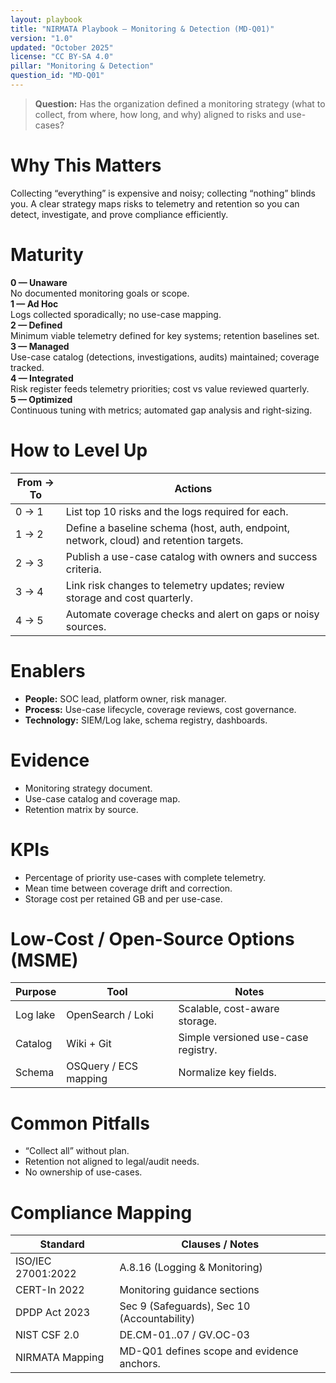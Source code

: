 ```yaml
---
layout: playbook
title: "NIRMATA Playbook — Monitoring & Detection (MD-Q01)"
version: "1.0"
updated: "October 2025"
license: "CC BY-SA 4.0"
pillar: "Monitoring & Detection"
question_id: "MD-Q01"
---
```


> **Question:** Has the organization defined a monitoring strategy (what to collect, from where, how long, and why) aligned to risks and use-cases?

# Why This Matters
Collecting “everything” is expensive and noisy; collecting “nothing” blinds you. A clear strategy maps risks to telemetry and retention so you can detect, investigate, and prove compliance efficiently.

# Maturity
<div class="levels-grid">
  <div class="level level-0"><strong>0 — Unaware</strong><br>No documented monitoring goals or scope.</div>
  <div class="level level-1"><strong>1 — Ad Hoc</strong><br>Logs collected sporadically; no use-case mapping.</div>
  <div class="level level-2"><strong>2 — Defined</strong><br>Minimum viable telemetry defined for key systems; retention baselines set.</div>
  <div class="level level-3"><strong>3 — Managed</strong><br>Use-case catalog (detections, investigations, audits) maintained; coverage tracked.</div>
  <div class="level level-4"><strong>4 — Integrated</strong><br>Risk register feeds telemetry priorities; cost vs value reviewed quarterly.</div>
  <div class="level level-5"><strong>5 — Optimized</strong><br>Continuous tuning with metrics; automated gap analysis and right-sizing.</div>
</div>

# How to Level Up

| From → To | Actions |
|---|---|
|0 → 1|List top 10 risks and the logs required for each.|
|1 → 2|Define a baseline schema (host, auth, endpoint, network, cloud) and retention targets.|
|2 → 3|Publish a use-case catalog with owners and success criteria.|
|3 → 4|Link risk changes to telemetry updates; review storage and cost quarterly.|
|4 → 5|Automate coverage checks and alert on gaps or noisy sources.|

# Enablers
- **People:** SOC lead, platform owner, risk manager.  
- **Process:** Use-case lifecycle, coverage reviews, cost governance.  
- **Technology:** SIEM/Log lake, schema registry, dashboards.

# Evidence
- Monitoring strategy document.  
- Use-case catalog and coverage map.  
- Retention matrix by source.

# KPIs
- Percentage of priority use-cases with complete telemetry.  
- Mean time between coverage drift and correction.  
- Storage cost per retained GB and per use-case.

# Low-Cost / Open-Source Options (MSME)

| Purpose | Tool | Notes |
|---|---|---|
|Log lake|OpenSearch / Loki|Scalable, cost-aware storage.|
|Catalog|Wiki + Git|Simple versioned use-case registry.|
|Schema|OSQuery / ECS mapping|Normalize key fields. |

# Common Pitfalls
- “Collect all” without plan.  
- Retention not aligned to legal/audit needs.  
- No ownership of use-cases.

# Compliance Mapping

| Standard | Clauses / Notes |
|---|---|
|ISO/IEC 27001:2022|A.8.16 (Logging & Monitoring)|
|CERT-In 2022|Monitoring guidance sections|
|DPDP Act 2023|Sec 9 (Safeguards), Sec 10 (Accountability)|
|NIST CSF 2.0|DE.CM-01..07 / GV.OC-03|
|NIRMATA Mapping|MD-Q01 defines scope and evidence anchors.|


